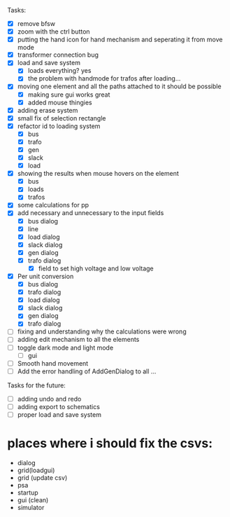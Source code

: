 Tasks:
- [x] remove bfsw
- [x] zoom with the ctrl button
- [x] putting the hand icon for hand mechanism and seperating it from move mode
- [x] transformer connection bug
- [x] load and save system 
    - [x] loads everything? yes
    - [x] the problem with handmode for trafos after loading...
- [x] moving one element and all the paths attached to it should be possible
    - [x] making sure gui works great
    - [x] added mouse thingies
- [x] adding erase system
- [x] small fix of selection rectangle
- [x] refactor id to loading system
    - [x] bus
    - [x] trafo
    - [x] gen
    - [x] slack
    - [x] load
- [x] showing the results when mouse hovers on the element
    - [x] bus
    - [x] loads
    - [x] trafos 
- [x] some calculations for pp
- [x] add necessary and unnecessary to the input fields
    - [x] bus dialog
    - [x] line
    - [x] load dialog
    - [x] slack dialog
    - [x] gen dialog
    - [x] trafo dialog
        - [x] field to set high voltage and low voltage
- [x] Per unit conversion
    - [x] bus dialog
    - [x] trafo dialog
    - [x] load dialog
    - [x] slack dialog
    - [x] gen dialog
    - [x] trafo dialog
- [ ] fixing and understanding why the calculations were wrong
- [ ] adding edit mechanism to all the elements
- [ ] toggle dark mode and light mode
    - [ ] gui
- [ ] Smooth hand movement
- [ ] Add the error handling of AddGenDialog to all
...

Tasks for the future:
- [ ] adding undo and redo
- [ ] adding export to schematics
- [ ] proper load and save system

# places where i should fix the csvs:
- dialog 
- grid(loadgui)
- grid (update csv)
- psa
- startup
- gui (clean) 
- simulator 
